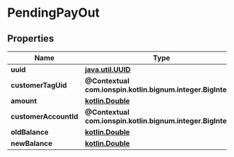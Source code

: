 
# PendingPayOut

## Properties
Name | Type | Description | Notes
------------ | ------------- | ------------- | -------------
**uuid** | [**java.util.UUID**](java.util.UUID.md) |  | 
**customerTagUid** | **@Contextual com.ionspin.kotlin.bignum.integer.BigInteger** |  | 
**amount** | [**kotlin.Double**](kotlin.Double.md) |  | 
**customerAccountId** | **@Contextual com.ionspin.kotlin.bignum.integer.BigInteger** |  | 
**oldBalance** | [**kotlin.Double**](kotlin.Double.md) |  | 
**newBalance** | [**kotlin.Double**](kotlin.Double.md) |  | 



